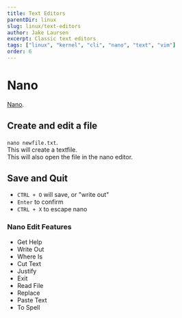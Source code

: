 ```yaml
---
title: Text Editors
parentDir: linux
slug: linux/text-editors
author: Jake Laursen
excerpt: Classic text editors
tags: ["linux", "kernel", "cli", "nano", "text", "vim"]
order: 6
---
```


# Nano
[Nano](https://www.nano-editor.org/dist/latest/faq.html#1.1).  

## Create and edit a file 
`nano newfile.txt`.  
This will create a textfile.  
This will also open the file in the nano editor.  

## Save and Quit
- `CTRL + O` will save, or "write out"
- `Enter` to confirm
- `CTRL + X` to escape nano

### Nano Edit Features
- Get Help
- Write Out
- Where Is
- Cut Text
- Justify
- Exit
- Read File 
- Replace
- Paste Text
-  To Spell

